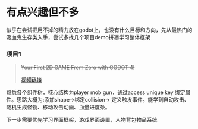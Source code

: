 # 有点兴趣但不多
似乎在尝试把用不掉的精力放在godot上，也没有什么目标和方向，先从最热门的吸血鬼生存类入手，尝试多找几个项目demo拼凑学习整体框架

### 项目1

> ~~Your First 2D GAME From Zero with GODOT 4!~~
>
> [视频链接](https://www.youtube.com/watch?v=GwCiGixlqiU)

熟悉各个组件树，核心结构为player mob gun，通过access unique key 绑定属性。思路大概为:添加shape->绑定collision-> 定义触发事件。能学到自动攻击、随机生成怪物、移动攻击动画、血量进度条。

下一步需要优先学习界面框架，游戏界面设置，人物背包物品系统

